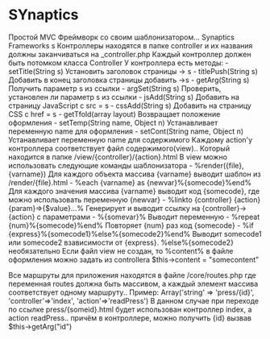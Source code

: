 SYnaptics
=========
Простой MVC Фреймворк со своим шаблонизатором...
Synaptics Frameworks
s
Контроллеры находятся в папке controller и их названия должны заканчиваться на _controller.php
Каждый контроллер должен быть потомком класса Controller
У контроллера есть методы:
	- setTitle(String s)  				Установить заголовок страницы -> s
	- titlePush(String s) 				Добавить в конец заголовка страницы добавить ->s
	- getArg(String s)    				Получить параметр s из ссылки
	- argSet(String s)	 				Проверить, установлен ли параметр s из ссылки
	- jsAdd(String s)     				Добавить на страницу JavaScript с src = s
	- cssAdd(String s)    				Добавить на страницу CSS с href = s
	- getTfold(array layout) 			Возвращает положение оформления 
	- setTemp(String name, Object n)	Устанавливает переменную name для оформления
	- setCont(String name, Object n)  	Устанавливает переменную name для содержимого
Каждому action'у контроллера соответствует файл содержимого(view).. Который находится в папке /view/{controller}/{action}.html
В view можно использовать следующие команды шаблонизатора
	- %render({file}, {varname}) 					Для каждого объекта массива {varname} выводит шаблон из /render/{file}.html 
	- %each {varname} as {newvar}%{somecode}%end%   Для каждого значения массива {varname} выводит код {somecode}, где можно использовать переменную {newvar}
	- %linkto {controller} {action} {param}=>{$value}...% Генерирует и выводит ссылку на {controller}->{action} с параметрами
	- %{somevar}% 									Выводит переменную
	- %repeat {num}%{somecode}%end%					Повторяет {num} раз код {somecode}
	- %if {express}%{somecode1}%else%{somecode2}%end% Выводит somecode1 или somecode2 взависимости от {express}. %else%{somecode2} необязательно
Если файл view не создан, то %content% в файле оформления можно задать из controllera $this->content = "somecontent"

Все маршруты для приложения находятся  в файле /core/routes.php где переменная routes должна быть массивом, а каждый элемент массива соответствует одному маршруту..
Пример:
Array('string' => 'press/{id}', 'controller'=>'index', 'action'=>'readPress')
В данном случае при переходе по ссылке press/{someid}.html будет использован контроллер index, а action readPress.. причём в контроллере, можно получить {id} вызвав $this->getArg("id")

